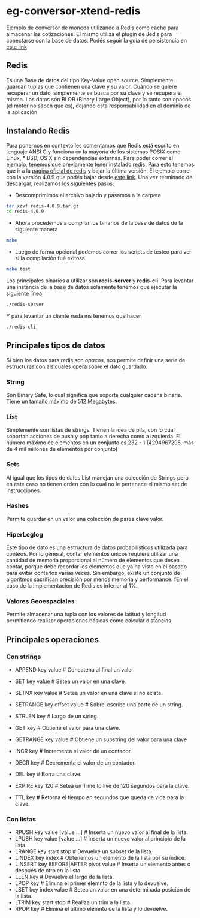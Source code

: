 # eg-conversor-xtend-redis
Ejemplo de conversor de moneda utilizando a Redis como cache para almacenar las cotizaciones. El mismo utiliza el plugin de Jedis para conectarse con la base de datos. Podés seguir la guía de persistencia en [este link](https://docs.google.com/document/d/1eTmmFrADzvp2H9Vg88_ChqRc61U0tNx-FXntkmzmvlE/edit?usp=sharing)

## Redis
Es una Base de datos del tipo Key-Value open source. Simplemente guardan tuplas que contienen una clave y su valor. Cuándo se quiere recuperar un dato, simplemente se busca por su clave y se recupera el mismo. Los datos son BLOB (Binary Large Object), por lo tanto son opacos (el motor no saben que es), dejando esta responsabilidad en el dominio de la aplicación

## Instalando Redis
Para ponernos en contexto les comentamos que Redis está escrito en lenguaje ANSI C y funciona en la mayoría de los sistemas POSIX como Linux, * BSD, OS X sin dependencias externas. Para poder correr el ejemplo, tenemos que previamente tener instalado redis. Para esto tenemos que ir a la [página oficial de redis](https://redis.io/) y bajar la última versión. El ejemplo corre con la versión 4.0.9 que podés bajar desde [este link](http://download.redis.io/releases/redis-4.0.9.tar.gz).
Una vez terminado de descargar, realizamos los siguientes pasos:
- Descomprimimos el archivo bajado y pasamos a la carpeta
```bash
tar xzvf redis-4.0.9.tar.gz
cd redis-4.0.9
```
- Ahora procedemos a compilar los binarios de la base de datos de la siguiente manera
```bash
make
```
- Luego de forma opcional podemos correr los scripts de testeo para ver si la compilación fué exitosa. 
```bash
make test
```

Los principales binarios a utilizar son **redis-server** y **redis-cli**. Para levantar una instancia de la base de datos solamente tenemos que ejecutar la siguiente línea
```bash
./redis-server
```
Y para levantar un cliente nada ms tenemos que hacer 
```bash
./redis-cli
```

## Principales tipos de datos
Si bien los datos para redis son *opacos*, nos permite definir una serie de estructuras con als cuales opera sobre el dato guardado. 
### String
Son Binary Safe, lo cual significa que soporta cualquier cadena binaria. Tiene un tamaño máximo de 512 Megabytes.
### List
Simplemente son listas de strings. Tienen la idea de pila, con lo cual soportan acciones de push y pop tanto a derecha como a izquierda. El número máximo de elementos en un conjunto es 232 - 1 (4294967295, más de 4 mil millones de elementos por conjunto)
### Sets
Al igual que los tipos de datos List manejan una colección de Strings pero en este caso no tienen orden con lo cual no le pertenece el mismo set de instrucciones.
### Hashes
Permite guardar en un valor una colección de pares clave valor.
### HiperLoglog
Este tipo de dato es una estructura de datos probabilísticos utilizada para conteos. Por lo general, contar elementos únicos requiere utilizar una cantidad de memoria proporcional al número de elementos que desea contar, porque debe recordar los elementos que ya ha visto en el pasado para evitar contarlos varias veces. Sin embargo, existe un conjunto de algoritmos sacrifican precisión por menos memoria y performance: fEn el caso de la implementación de Redis es inferior al 1%.
### Valores Geoespaciales
Permite almacenar una tupla con los valores de latitud y longitud permitiendo realizar operaciones básicas como calcular distancias. 

## Principales operaciones
### Con strings
- APPEND key value                  # Concatena al final un valor.
- SET key value                     # Setea un valor en una clave.
- SETNX key value                   # Setea un valor en una clave si no existe.
- SETRANGE key offset value         # Sobre-escribe una parte de un string.
- STRLEN key                        # Largo de un string.
- GET key                           # Obtiene el valor para una clave.
- GETRANGE key value                # Obtiene un substring del valor para una clave
- INCR key                          # Incrementa el valor de un contador.
- DECR key                          # Decrementa el valor de un contador.
- DEL key                           # Borra una clave.

- EXPIRE key 120                    # Setea un Time to live de 120 segundos para la clave.
- TTL key                           # Retorna el tiempo en segundos que queda de vida para la clave.

### Con listas
- RPUSH key value [value ...]           # Inserta un nuevo valor al final de la lista.
- LPUSH key value [value ...]           # Inserta un nuevo valor al principio de la lista.
- LRANGE key start stop                 # Devuelve un subset de la lista.
- LINDEX key index                      # Obtenemos un elemento de la lista por su índice.
- LINSERT key BEFORE|AFTER pivot value  # Inserta un elemento antes o después de otro en la lista.
- LLEN key                              # Devuelve el largo de la lista.
- LPOP key                              # Elimina el primer elemnto de la lista y lo devuelve.
- LSET key index value                  # Setea un valor en una determinada posición de la lista.
- LTRIM key start stop                  # Realiza un trim a la lista.
- RPOP key                              # Elimina el último elemnto de la lista y lo devuelve.


